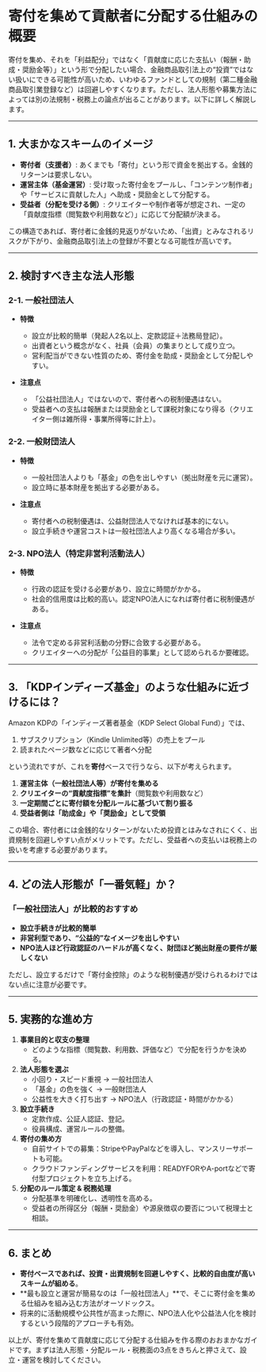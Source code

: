 # 寄付を集めて貢献者に分配する仕組みの概要

寄付を集め、それを「利益配分」ではなく「貢献度に応じた支払い（報酬・助成・奨励金等）」という形で分配したい場合、金融商品取引法上の“投資”ではない扱いにできる可能性が高いため、いわゆるファンドとしての規制（第二種金融商品取引業登録など）は回避しやすくなります。ただし、法人形態や募集方法によっては別の法規制・税務上の論点が出ることがあります。以下に詳しく解説します。

---

## 1. 大まかなスキームのイメージ

- **寄付者（支援者）**: あくまでも「寄付」という形で資金を拠出する。金銭的リターンは要求しない。  
- **運営主体（基金運営）**: 受け取った寄付金をプールし、「コンテンツ制作者」や「サービスに貢献した人」へ助成・奨励金として分配する。  
- **受益者（分配を受ける側）**: クリエイターや制作者等が想定され、一定の「貢献度指標（閲覧数や利用数など）」に応じて分配額が決まる。

この構造であれば、寄付者に金銭的見返りがないため、「出資」とみなされるリスクが下がり、金融商品取引法上の登録が不要となる可能性が高いです。

---

## 2. 検討すべき主な法人形態

### 2-1. 一般社団法人

- **特徴**  
  - 設立が比較的簡単（発起人2名以上、定款認証＋法務局登記）。
  - 出資者という概念がなく、社員（会員）の集まりとして成り立つ。
  - 営利配当ができない性質のため、寄付金を助成・奨励金として分配しやすい。

- **注意点**  
  - 「公益社団法人」ではないので、寄付者への税制優遇はない。
  - 受益者への支払は報酬または奨励金として課税対象になり得る（クリエイター側は雑所得・事業所得等に計上）。

### 2-2. 一般財団法人

- **特徴**  
  - 一般社団法人よりも「基金」の色を出しやすい（拠出財産を元に運営）。
  - 設立時に基本財産を拠出する必要がある。

- **注意点**  
  - 寄付者への税制優遇は、公益財団法人でなければ基本的にない。
  - 設立手続きや運営コストは一般社団法人より高くなる場合が多い。

### 2-3. NPO法人（特定非営利活動法人）

- **特徴**  
  - 行政の認証を受ける必要があり、設立に時間がかかる。
  - 社会的信用度は比較的高い。認定NPO法人になれば寄付者に税制優遇がある。

- **注意点**  
  - 法令で定める非営利活動の分野に合致する必要がある。
  - クリエイターへの分配が「公益目的事業」として認められるか要確認。

---

## 3. 「KDPインディーズ基金」のような仕組みに近づけるには？

Amazon KDPの「インディーズ著者基金（KDP Select Global Fund）」では、
1. サブスクリプション（Kindle Unlimited等）の売上をプール  
2. 読まれたページ数などに応じて著者へ分配

という流れですが、これを**寄付**ベースで行うなら、以下が考えられます。

1. **運営主体（一般社団法人等）が寄付を集める**  
2. **クリエイターの“貢献度指標”を集計**（閲覧数や利用数など）  
3. **一定期間ごとに寄付額を分配ルールに基づいて割り振る**  
4. **受益者側は「助成金」や「奨励金」として受領**

この場合、寄付者には金銭的なリターンがないため投資とはみなされにくく、出資規制を回避しやすい点がメリットです。ただし、受益者への支払いは税務上の扱いを考慮する必要があります。

---

## 4. どの法人形態が「一番気軽」か？

### 「一般社団法人」が比較的おすすめ

- **設立手続きが比較的簡単**  
- **非営利型であり、“公益的”なイメージを出しやすい**  
- **NPO法人ほど行政認証のハードルが高くなく、財団ほど拠出財産の要件が厳しくない**

ただし、設立するだけで「寄付金控除」のような税制優遇が受けられるわけではない点に注意が必要です。

---

## 5. 実務的な進め方

1. **事業目的と収支の整理**  
   - どのような指標（閲覧数、利用数、評価など）で分配を行うかを決める。  
2. **法人形態を選ぶ**  
   - 小回り・スピード重視 → 一般社団法人  
   - 「基金」の色を強く → 一般財団法人  
   - 公益性を大きく打ち出す → NPO法人（行政認証・時間がかかる）  
3. **設立手続き**  
   - 定款作成、公証人認証、登記。  
   - 役員構成、運営ルールの整備。  
4. **寄付の集め方**  
   - 自前サイトでの募集：StripeやPayPalなどを導入し、マンスリーサポートも可能。  
   - クラウドファンディングサービスを利用：READYFORやA-portなどで寄付型プロジェクトを立ち上げる。  
5. **分配のルール策定 & 税務処理**  
   - 分配基準を明確化し、透明性を高める。  
   - 受益者の所得区分（報酬・奨励金）や源泉徴収の要否について税理士と相談。

---

## 6. まとめ

- **寄付ベースであれば、投資・出資規制を回避しやすく、比較的自由度が高いスキームが組める**。  
- **最も設立と運営が簡易なのは「一般社団法人」**で、そこに寄付金を集める仕組みを組み込む方法がオーソドックス。  
- 将来的に活動規模や公共性が高まった際に、NPO法人化や公益法人化を検討するという段階的アプローチも有効。

以上が、寄付を集めて貢献度に応じて分配する仕組みを作る際のおおまかなガイドです。まずは法人形態・分配ルール・税務面の3点をきちんと押さえて、設立・運営を検討してください。
